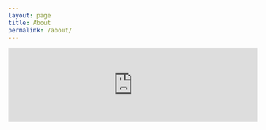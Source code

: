 ```yaml
---
layout: page
title: About
permalink: /about/
---
```



<style>
/* 内联样式隔离 */
#iframe-wrapper {
  width: 100%;
  overflow: hidden;
  border: none;
  display: block;
  margin: 0;
  padding: 0;
}

#iframe-content {
  width: 100%;
  border: none;
  display: block; /* 消除 iframe 默认的 inline 空隙 */
}
</style>

<div id="iframe-wrapper">
  <iframe 
    id="iframe-content"
    src="https://kwanwaipang.github.io/index.html" 
    onload="this.style.height = this.contentWindow.document.documentElement.scrollHeight + 'px'"
  ></iframe>
</div>

<script>
// 纯当前页面运行的脚本
document.getElementById('iframe-content').addEventListener('load', function() {
  try {
    const contentHeight = this.contentWindow.document.documentElement.scrollHeight;
    this.style.height = contentHeight +100+ 'px';//增加了高度
    // 添加窗口变化监听
    window.addEventListener('resize', () => {
      this.style.height = this.contentWindow.document.documentElement.scrollHeight + 'px';
    });
  } catch (error) {
    console.log('跨域保护机制触发，请确保被嵌入页面与本站同源');
  }
});
</script>


<!-- # Hi~ 👋
only for template

## 版权声明

博客文章是我原创文章，存档于_posts 文件夹下，版权归我所有，转载请与我联系获得授权许可。

This blog is my original work, archived in the _posts folder, and all rights are reserved. 
Please contact me for authorization before reusing or reposting. -->
